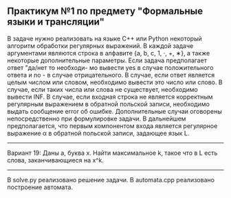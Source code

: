 **Практикум №1 по предмету "Формальные языки и трансляции"**
-----------------------------------
В задаче нужно реализовать на языке С++ или Python некоторый алгоритм обработки регулярных выражений. В каждой задаче аргументами являются строка в алфавите {a, b, c, 1, ·, +, ∗}, а также некоторые дополнительные параметры. Если задача предполагает ответ "да/нет то необходи-
мо вывести yes в случае положительного ответа и no - в случае отрицательного. В случае, если ответ является целым числом или словом, необходимо
вывести это число или слово. В случае, если таких числа или слова не существует, необходимо вывести INF. В случае, если входная строка не является
корректным регулярным выражением в обратной польской записи, необходимо выдать сообщение error об ошибке. Дополнительные случаи оговорены
непосредственно при формулировке задачи. В дальнейшем предполагается,
что первым компонентом входа является регулярное выражение α в обратной польской записи, задающее язык L.
***
Вариант 19: Даны a, буква x. Найти максимальное k, такое что в L есть слова, заканчивающиеся на x^k.
***
В solve.py реализовано решение задачи. В automata.cpp реализовано построение автомата.
